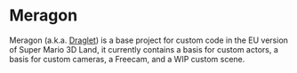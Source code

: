 # Meragon

Meragon (a.k.a. [Draglet](https://www.mariowiki.com/Draglet)) is a base project for custom code in the EU version of Super Mario 3D Land, it currently contains a basis for custom actors, a basis for custom cameras, a Freecam, and a WIP custom scene.

